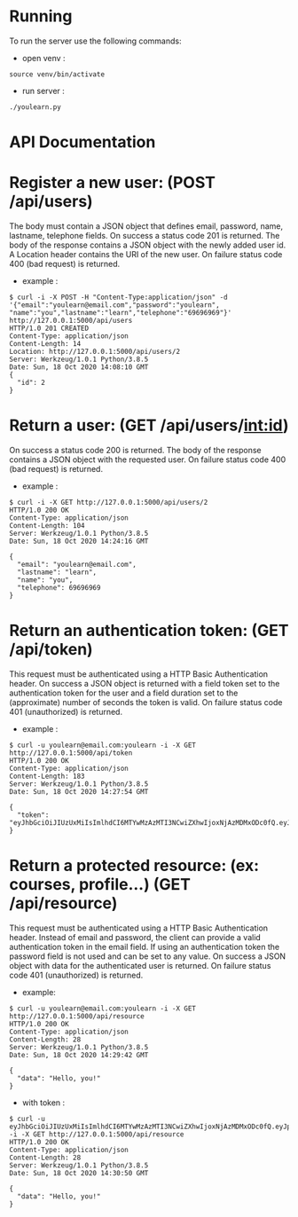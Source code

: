 # Running
To run the server use the following commands:
 - open venv :
 ```
 source venv/bin/activate
 ```
 - run server :
 ```
 ./youlearn.py
 ```

# API Documentation
# Register a new user: (POST /api/users)
The body must contain a JSON object that defines email, password, name, lastname, telephone fields.
On success a status code 201 is returned. The body of the response contains a JSON object with the newly added user id. A Location header contains the URI of the new user.
On failure status code 400 (bad request) is returned.
- example :
```
$ curl -i -X POST -H "Content-Type:application/json" -d '{"email":"youlearn@email.com","password":"youlearn", "name":"you","lastname":"learn","telephone":"69696969"}' http://127.0.0.1:5000/api/users
HTTP/1.0 201 CREATED
Content-Type: application/json
Content-Length: 14
Location: http://127.0.0.1:5000/api/users/2
Server: Werkzeug/1.0.1 Python/3.8.5
Date: Sun, 18 Oct 2020 14:08:10 GMT
{
  "id": 2
}
```
# Return a user: (GET /api/users/<int:id>)
On success a status code 200 is returned. The body of the response contains a JSON object with the requested user.
On failure status code 400 (bad request) is returned.
- example :
```
$ curl -i -X GET http://127.0.0.1:5000/api/users/2
HTTP/1.0 200 OK
Content-Type: application/json
Content-Length: 104
Server: Werkzeug/1.0.1 Python/3.8.5
Date: Sun, 18 Oct 2020 14:24:16 GMT

{
  "email": "youlearn@email.com", 
  "lastname": "learn", 
  "name": "you", 
  "telephone": 69696969
}
```
# Return an authentication token: (GET /api/token)
This request must be authenticated using a HTTP Basic Authentication header.
On success a JSON object is returned with a field token set to the authentication token for the user and a field duration set to the (approximate) number of seconds the token is valid.
On failure status code 401 (unauthorized) is returned.
- example :
```
$ curl -u youlearn@email.com:youlearn -i -X GET http://127.0.0.1:5000/api/token
HTTP/1.0 200 OK
Content-Type: application/json
Content-Length: 183
Server: Werkzeug/1.0.1 Python/3.8.5
Date: Sun, 18 Oct 2020 14:27:54 GMT

{
  "token": "eyJhbGciOiJIUzUxMiIsImlhdCI6MTYwMzAzMTI3NCwiZXhwIjoxNjAzMDMxODc0fQ.eyJpZCI6Mn0.erm1Oc6FuZrscAYk61WIIP4IxaD7BYWswmePc9RdP3yyK_wn5fh151T0pHVqfus0xUub8NALB0Bp2SvhIKeK2w"
}
```
# Return a protected resource: (ex: courses, profile...) (GET /api/resource)
This request must be authenticated using a HTTP Basic Authentication header. Instead of email and password, the client can provide a valid authentication token in the email field. If using an authentication token the password field is not used and can be set to any value.
On success a JSON object with data for the authenticated user is returned.
On failure status code 401 (unauthorized) is returned.
- example:
```
$ curl -u youlearn@email.com:youlearn -i -X GET http://127.0.0.1:5000/api/resource
HTTP/1.0 200 OK
Content-Type: application/json
Content-Length: 28
Server: Werkzeug/1.0.1 Python/3.8.5
Date: Sun, 18 Oct 2020 14:29:42 GMT

{
  "data": "Hello, you!"
}
```
- with token :
```
$ curl -u eyJhbGciOiJIUzUxMiIsImlhdCI6MTYwMzAzMTI3NCwiZXhwIjoxNjAzMDMxODc0fQ.eyJpZCI6Mn0.erm1Oc6FuZrscAYk61WIIP4IxaD7BYWswmePc9RdP3yyK_wn5fh151T0pHVqfus0xUub8NALB0Bp2SvhIKeK2w: -i -X GET http://127.0.0.1:5000/api/resource
HTTP/1.0 200 OK
Content-Type: application/json
Content-Length: 28
Server: Werkzeug/1.0.1 Python/3.8.5
Date: Sun, 18 Oct 2020 14:30:50 GMT

{
  "data": "Hello, you!"
}
```